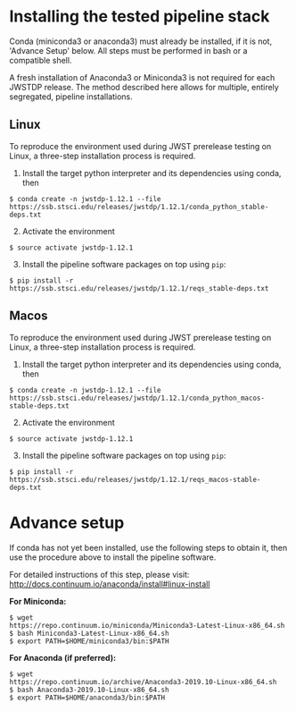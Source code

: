 # Installing the tested pipeline stack

Conda (miniconda3 or anaconda3) must already be installed, if it is not,
'Advance Setup' below.
All steps must be performed in bash or a compatible shell.

A fresh installation of Anaconda3 or Miniconda3 is not required for each JWSTDP
release. The method described here allows for multiple, entirely segregated,
pipeline installations.

## Linux
To reproduce the environment used during JWST prerelease testing on Linux, a 
three-step installation process is required.

1) Install the target python interpreter and its dependencies using conda, then
```
$ conda create -n jwstdp-1.12.1 --file
https://ssb.stsci.edu/releases/jwstdp/1.12.1/conda_python_stable-deps.txt
```

2) Activate the environment
```
$ source activate jwstdp-1.12.1
```

3) Install the pipeline software packages on top using `pip`:
```
$ pip install -r https://ssb.stsci.edu/releases/jwstdp/1.12.1/reqs_stable-deps.txt
```

## Macos
To reproduce the environment used during JWST prerelease testing on Linux, a 
three-step installation process is required.

1) Install the target python interpreter and its dependencies using conda, then
```
$ conda create -n jwstdp-1.12.1 --file
https://ssb.stsci.edu/releases/jwstdp/1.12.1/conda_python_macos-stable-deps.txt
```

2) Activate the environment
```
$ source activate jwstdp-1.12.1
```

3) Install the pipeline software packages on top using `pip`:
```
$ pip install -r https://ssb.stsci.edu/releases/jwstdp/1.12.1/reqs_macos-stable-deps.txt
```

# Advance setup
 
If conda has not yet been installed, use the following steps to obtain
it, then use the procedure above to install the pipeline software.

For detailed instructions of this step, please visit: http://docs.continuum.io/anaconda/install#linux-install

**For Miniconda:**

```
$ wget
https://repo.continuum.io/miniconda/Miniconda3-Latest-Linux-x86_64.sh
$ bash Miniconda3-Latest-Linux-x86_64.sh
$ export PATH=$HOME/miniconda3/bin:$PATH
```

**For Anaconda (if preferred):**

```
$ wget
https://repo.continuum.io/archive/Anaconda3-2019.10-Linux-x86_64.sh
$ bash Anaconda3-2019.10-Linux-x86_64.sh
$ export PATH=$HOME/anaconda3/bin:$PATH
```
